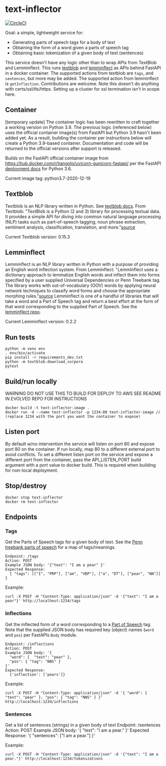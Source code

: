 # text-inflector
[![CircleCI](https://circleci.com/gh/MosesMendoza/text-inflector.svg?style=shield)](https://circleci.com/gh/MosesMendoza/text-inflector)

Goal: a simple, lightweight service for:
- Generating parts of speech tags for a body of text
- Obtaining the form of a word given a parts of speech tag
- Obtaining basic tokenization of a given body of text (sentences)

This service doesn't have any logic other than to wrap APIs from TextBlob and
Lemminflect. This runs [textblob](https://github.com/sloria/TextBlob) and
[lemminflect](https://github.com/bjascob/LemmInflect) as APIs behind FastAPI in
a docker container. The supported actions from textblob are `tags`, and
`sentences`, but more may be added. The supported action from lemminflect is
`getInflection`. Contributions are welcome. Note this doesn't do anything with
certs/ssl/tls/https. Setting up a cluster for ssl termination isn't in scope
here.

## Container
[temporary update]
The container logic has been rewritten to craft together a working version on
Python 3.9. The previous logic (referenced below) uses the official container
image(s) from FastAPI but Python 3.9 hasn't been added yet. As a result,
building the container per instructions below will create a Python 3.9-based
container. Documentation and code will be returned to the official versions
after support is released.

Builds on the FastAPI official container image from
https://hub.docker.com/r/tiangolo/uvicorn-gunicorn-fastapi/ per the FastAPI
[deployment docs](https://fastapi.tiangolo.com/deployment/docker) for Python
3.6.

Current image tag: python3.7-2020-12-19

## Textblob
Textblob is an NLP library written in Python. See [textblob
docs](https://textblob.readthedocs.io). From Textblob: "TextBlob is a Python (2
and 3) library for processing textual data. It provides a simple API for diving
into common natural language processing (NLP) tasks such as part-of-speech
tagging, noun phrase extraction, sentiment analysis, classification,
translation, and more."[source](https://github.com/sloria/TextBlob)

Current Textblob version: 0.15.3

## Lemminflect
Lemminflect is an NLP library written in Python with a purpose of providing an
English word inflection system. From Lemminflect: "LemmInflect uses a
dictionary approach to lemmatize English words and inflect them into forms
specified by a user supplied Universal Dependencies or Penn Treebank tag. The
library works with out-of-vocabulary (OOV) words by applying neural network
techniques to classify word forms and choose the appropriate morphing
rules."[source](https://github.com/bjascob/LemmInflect) Lemminflect is one of a
handful of libraries that will take a word and a Part of Speech tag and return
a best effort at the form of that word corresponding to the supplied Part of
Speech. See the [lemminflect repo](https://github.com/bjascob/LemmInflect).

Current Lemminflect version: 0.2.2

## Run tests

    python -m venv env
    . env/bin/activate
    pip install -r requirements_dev.txt
    python -m textblob.download_corpora
    pytest

## Build/run locally

WARNING DO NOT USE THIS TO BUILD FOR DEPLOY TO AWS SEE README IN EVOLVED REPO FOR INSTRUCTIONS

    docker build -t text-inflector-image .
    docker run -d --name text-inflector -p 1234:80 text-inflector-image // (replace 1234 with the port you want the container to expose)

## Listen port
By default w/no intervention the service will listen on port 80 and expose port
80 on the container. If run locally, map 80 to a different external port to
avoid conflicts. To set a different listen port on the service and expose a
different port from the container, pass the API_LISTEN_PORT build argument with
a port value to docker build. This is required when building for non-local deployment.

## Stop/destroy

    docker stop text-inflector
    docker rm text-inflector

## Endpoints
### Tags
Get the Parts of Speech tags for a given body of text. See the [Penn treebank parts of speech](https://www.ling.upenn.edu/courses/Fall_2003/ling001/penn_treebank_pos.html) for a map of tags/meanings.

    Endpoint: /tags
    Action: POST
    Example JSON body: '{"text": "I am a pear" }'
    Expected Response:
      { "tags": [["I", "PRP"], ["am", "VBP"], ["a", "DT"], ["pear", "NN"]] }

Example:

    curl -X POST -H "Content-Type: application/json" -d '{"text": "I am a pear"}' http://localhost:1234/tags

### Inflections
Get the inflected form of a word corresponding to a [Part of Speech](https://www.ling.upenn.edu/courses/Fall_2003/ling001/penn_treebank_pos.html) tag. Note that the supplied JSON body has required key (object) names (`word` and `pos`) per FastAPIs `Body` module.

    Endpoint: /inflections
    Action: POST
    Example JSON body: '{
      "word": {  "text": "pear" },
      "pos": { "tag": "NNS" }
    }'
    Expected Response:
      {'inflection': ['pears']}

Example:

    curl -X POST -H "Content-Type: application/json" -d '{ "word": {  "text": "pear" }, "pos": { "tag": "NNS" } }' http://localhost:1234/inflections

### Sentences
Get a list of sentences (strings) in a given body of text
    Endpoint: /sentences
    Action: POST
    Example JSON body:
      '{ "text": "I am a pear." }'
    Expected Response:
      '{ "sentences": ["I am a pear."] }'

Example:

    curl -X POST -H "Content-Type: application/json" -d '{"text": "I am a pear."}' http://localhost:1234/tokenizations

